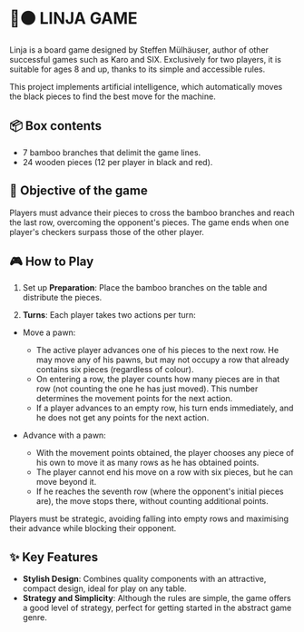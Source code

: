 # 🔴⚫ LINJA GAME
Linja is a board game designed by Steffen Mülhäuser, author of other successful games such as Karo and SIX. Exclusively for two players, it is suitable for ages 8 and up, thanks to its simple and accessible rules.

This project implements artificial intelligence, which automatically moves the black pieces to find the best move for the machine.

## 📦 Box contents
- 7 bamboo branches that delimit the game lines.
- 24 wooden pieces (12 per player in black and red).
  
## 🎯 Objective of the game
Players must advance their pieces to cross the bamboo branches and reach the last row, overcoming the opponent's pieces. The game ends when one player's checkers surpass those of the other player.

## 🎮 How to Play
1. Set up **Preparation**: Place the bamboo branches on the table and distribute the pieces.

2. **Turns**: Each player takes two actions per turn:

  - Move a pawn:

    - The active player advances one of his pieces to the next row. He may move any of his pawns, but may not occupy a row that already contains six pieces (regardless of colour).
    - On entering a row, the player counts how many pieces are in that row (not counting the one he has just moved). This number determines the movement points for the next action.
    - If a player advances to an empty row, his turn ends immediately, and he does not get any points for the next action.

  - Advance with a pawn:

    - With the movement points obtained, the player chooses any piece of his own to move it as many rows as he has obtained points.
    - The player cannot end his move on a row with six pieces, but he can move beyond it.
    - If he reaches the seventh row (where the opponent's initial pieces are), the move stops there, without counting additional points.
  
Players must be strategic, avoiding falling into empty rows and maximising their advance while blocking their opponent.

## ✨ Key Features
- **Stylish Design**: Combines quality components with an attractive, compact design, ideal for play on any table.
- **Strategy and Simplicity**: Although the rules are simple, the game offers a good level of strategy, perfect for getting started in the abstract game genre.
